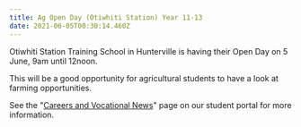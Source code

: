```yaml
---
title: Ag Open Day (Otiwhiti Station) Year 11-13
date: 2021-06-05T00:30:14.460Z
---
```

Otiwhiti Station Training School in Hunterville is having their Open Day on 5 June, 9am until 12noon.  

This will be a good opportunity for agricultural students to have a look at farming opportunities.  

See the "[Careers and Vocational News](https://www.whanganuihigh.school.nz/news-and-events/careers-and-vocational/)" page on our student portal for more information.
